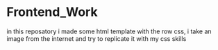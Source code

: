 # Frontend_Work
in this reposatory i made some html template with the row css,
i take an image from the internet and try to replicate it with my css skills 
